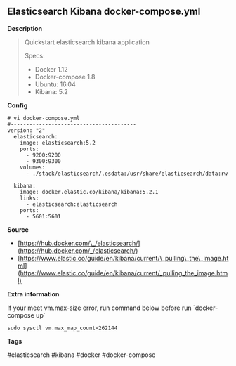 ## Elasticsearch Kibana docker-compose.yml

**Description**

> Quickstart  elasticsearch kibana application
>
> Specs:
>
> * Docker 1.12
> * Docker-compose 1.8
> * Ubuntu: 16.04
> * Kibana: 5.2

**Config**

```
# vi docker-compose.yml
#----------------------------------------
version: "2"
  elasticsearch:
    image: elasticsearch:5.2
    ports:
      - 9200:9200
      - 9300:9300
    volumes:
      - ./stack/elasticsearch/.esdata:/usr/share/elasticsearch/data:rw
  
  kibana:
    image: docker.elastic.co/kibana/kibana:5.2.1
    links:
      - elasticsearch:elasticsearch
    ports:
      - 5601:5601
```

**Source**

* [https://hub.docker.com/\_/elasticsearch/](https://hub.docker.com/_/elasticsearch/)
* [https://www.elastic.co/guide/en/kibana/current/\_pulling\_the\_image.html](https://www.elastic.co/guide/en/kibana/current/_pulling_the_image.html)

**Extra information**

If your meet vm.max-size error, run command below before run \`docker-compose up\`

```
sudo sysctl vm.max_map_count=262144
```

**Tags**

\#elasticsearch \#kibana \#docker \#docker-compose





